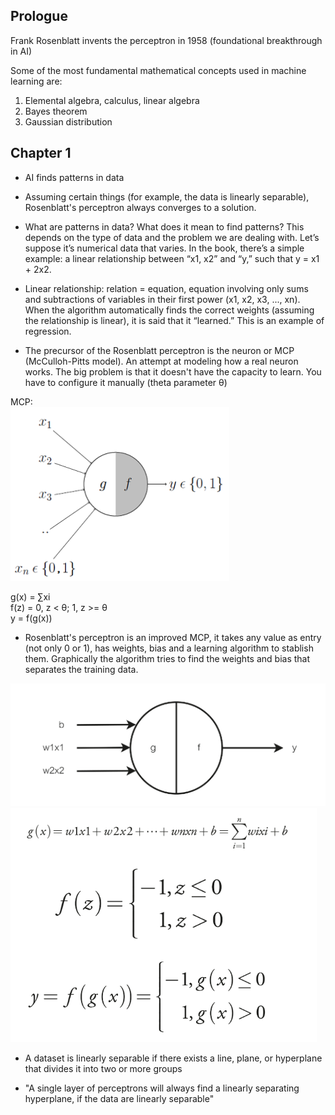 ## Prologue

Frank Rosenblatt invents the perceptron in 1958 (foundational breakthrough in AI)

Some of the most fundamental mathematical concepts used in machine learning are:
1. Elemental algebra, calculus, linear algebra
2. Bayes theorem
3. Gaussian distribution

## Chapter 1

- AI finds patterns in data

- Assuming certain things (for example, the data is linearly separable), Rosenblatt's perceptron always converges to a solution.

- What are patterns in data? What does it mean to find patterns?
This depends on the type of data and the problem we are dealing with. Let’s suppose it’s numerical data that varies. In the book, there’s a simple example: a linear relationship between “x1, x2” and “y,” such that y = x1 + 2x2.

- Linear relationship: relation = equation, equation involving only sums and subtractions of variables in their first power (x1, x2, x3, ..., xn).
When the algorithm automatically finds the correct weights (assuming the relationship is linear), it is said that it “learned.” This is an example of regression.

- The precursor of the Rosenblatt perceptron is the neuron or MCP (McCulloh-Pitts model). An attempt at modeling how a real neuron works. The big problem is that it doesn't have the capacity to learn. You have to
configure it manually (theta parameter θ)

MCP:\
![mcp](imgs/img1.PNG)

g(x) = ∑xi \
f(z) = 0, z < θ; 1, z >= θ \
y = f(g(x)) 

- Rosenblatt's perceptron is an improved MCP, it takes any value as entry (not only 0 or 1), has weights, bias and a learning algorithm to stablish them. 
Graphically the algorithm tries to find the weights and bias that separates the training data.

![perceptron](imgs/img2.PNG)
![perceptron_formulas](imgs/img3.PNG)

 - A dataset is linearly separable if there exists a line, plane, or hyperplane that divides it into two or more groups

- "A single layer of perceptrons will always find a linearly separating hyperplane, if the data are linearly separable"

